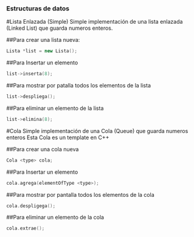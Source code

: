 ### Estructuras de datos


#Lista Enlazada (Simple)
Simple implementación de una lista enlazada (Linked List) que guarda numeros enteros.

##Para crear una lista nueva:

```c++
Lista *list = new Lista();
```

##Para Insertar un elemento

```c++
list->inserta(8);
```
##Para mostrar por patalla todos los elementos de la lista

```c++
list->despliega();
```

##Para eliminar un elemento de la lista

```c++
list->elimina(8);
```

#Cola
Simple implementación de una Cola (Queue) que guarda numeros enteros
Esta Cola es un template en C++

##Para crear una cola nueva
```c++
Cola <type> cola;
```
##Para Insertar un elemento
```c++
cola.agrega(elementOfType <type>);
```
##Para mostrar por pantalla todos los elementos de la cola
```c++
cola.despligega();
```
##Para eliminar un elemento de la cola
```c++
cola.extrae();
```
